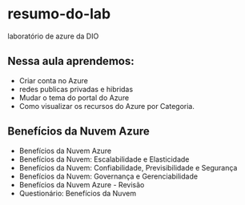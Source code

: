 # resumo-do-lab
laboratório de azure da DIO



## Nessa aula aprendemos:
* Criar conta no Azure
* redes publicas privadas e hibridas
* Mudar o tema do portal do Azure
* Como visualizar os recursos do Azure por Categoria.
## Benefícios da Nuvem Azure

* Benefícios da Nuvem Azure
* Benefícios da Nuvem: Escalabilidade e Elasticidade
* Benefícios da Nuvem: Confiabilidade, Previsibilidade e Segurança
* Benefícios da Nuvem: Governança e Gerenciabilidade
* Benefícios da Nuvem Azure - Revisão
* Questionário: Benefícios da Nuvem

